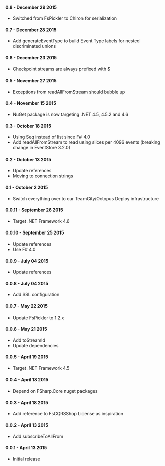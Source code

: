 #### 0.8 - December 29 2015
* Switched from FsPickler to Chiron for serialization

#### 0.7 - December 28 2015
* Add generateEventType to build Event Type labels for nested discriminated unions

#### 0.6 - December 23 2015
* Checkpoint streams are always prefixed with $

#### 0.5 - November 27 2015
* Exceptions from readAllFromStream should bubble up

#### 0.4 - November 15 2015
* NuGet package is now targeting .NET 4.5, 4.5.2 and 4.6

#### 0.3 - October 18 2015
* Using Seq instead of list since F# 4.0
* Add readAllFromStream to read using slices per 4096 events (breaking change in EventStore 3.2.0)

#### 0.2 - October 13 2015
* Update references
* Moving to connection strings

#### 0.1 - October 2 2015
* Switch everything over to our TeamCity/Octopus Deploy infrastructure

#### 0.0.11 - September 26 2015
* Target .NET Framework 4.6

#### 0.0.10 - September 25 2015
* Update references
* Use F# 4.0

#### 0.0.9 - July 04 2015
* Update references

#### 0.0.8 - July 04 2015
* Add SSL configuration

#### 0.0.7 - May 22 2015
* Update FsPickler to 1.2.x

#### 0.0.6 - May 21 2015
* Add toStreamId
* Update dependencies

#### 0.0.5 - April 19 2015
* Target .NET Framework 4.5

#### 0.0.4 - April 18 2015
* Depend on FSharp.Core nuget packages

#### 0.0.3 - April 18 2015
* Add reference to FsCQRSShop License as inspiration

#### 0.0.2 - April 13 2015
* Add subscribeToAllFrom

#### 0.0.1 - April 13 2015
* Initial release
